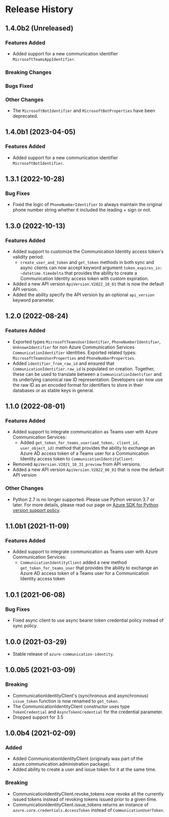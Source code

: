 # Release History

## 1.4.0b2 (Unreleased)

### Features Added
- Added support for a new communication identifier `MicrosoftTeamsAppIdentifier`.

### Breaking Changes

### Bugs Fixed

### Other Changes
- The `MicrosoftBotIdentifier` and `MicrosoftBotProperties` have been deprecated.

## 1.4.0b1 (2023-04-05)

### Features Added
- Added support for a new communication identifier `MicrosoftBotIdentifier`.

## 1.3.1 (2022-10-28)

### Bug Fixes

- Fixed the logic of `PhoneNumberIdentifier` to always maintain the original phone number string whether it included the leading + sign or not.

## 1.3.0 (2022-10-13)

### Features Added

- Added support to customize the Communication Identity access token's validity period:
    - `create_user_and_token` and `get_token` methods in both sync and async clients can now accept keyword argument `token_expires_in: ~datetime.timedelta` that provides the ability to create a Communication Identity access token with custom expiration.
- Added a new API version `ApiVersion.V2022_10_01` that is now the default API version.
- Added the ability specify the API version by an optional `api_version` keyword parameter.

## 1.2.0 (2022-08-24)

### Features Added

- Exported types `MicrosoftTeamsUserIdentifier`, `PhoneNumberIdentifier`, `UnknownIdentifier` for non Azure Communication Services `CommunicationIdentifier` identities. Exported related types: `MicrosoftTeamsUserProperties` and `PhoneNumberProperties`.
- Added `identifier_from_raw_id` and ensured that `CommunicationIdentifier.raw_id` is populated on creation. Together, these can be used to translate between a `CommunicationIdentifier` and its underlying canonical raw ID representation. Developers can now use the raw ID as an encoded format for identifiers to store in their databases or as stable keys in general.

## 1.1.0 (2022-08-01)

### Features Added

- Added support to integrate communication as Teams user with Azure Communication Services:
    - Added `get_token_for_teams_user(aad_token, client_id, user_object_id)` method that provides the ability to exchange an Azure AD access token of a Teams user for a Communication Identity access token to `CommunicationIdentityClient`.
- Removed `ApiVersion.V2021_10_31_preview` from API versions.
- Added a new API version `ApiVersion.V2022_06_01` that is now the default API version

### Other Changes
- Python 2.7 is no longer supported. Please use Python version 3.7 or later. For more details, please read our page on [Azure SDK for Python version support policy](https://github.com/Azure/azure-sdk-for-python/wiki/Azure-SDKs-Python-version-support-policy).

## 1.1.0b1 (2021-11-09)

### Features Added

- Added support to integrate communication as Teams user with Azure Communication Services:
  - `CommunicationIdentityClient` added a new method `get_token_for_teams_user` that provides the ability to exchange an Azure AD access token of a Teams user for a Communication Identity access token

## 1.0.1 (2021-06-08)

### Bug Fixes

- Fixed async client to use async bearer token credential policy instead of sync policy.

## 1.0.0 (2021-03-29)

- Stable release of `azure-communication-identity`.

## 1.0.0b5 (2021-03-09)

### Breaking

- CommunicationIdentityClient's (synchronous and asynchronous) `issue_token` function is now renamed to `get_token`.
- The CommunicationIdentityClient constructor uses type `TokenCredential` and `AsyncTokenCredential` for the credential parameter.
- Dropped support for 3.5

## 1.0.0b4 (2021-02-09)

### Added

- Added CommunicationIdentityClient (originally was part of the azure.communication.administration package).
- Added ability to create a user and issue token for it at the same time.

### Breaking

- CommunicationIdentityClient.revoke_tokens now revoke all the currently issued tokens instead of revoking tokens issued prior to a given time.
- CommunicationIdentityClient.issue_tokens returns an instance of `azure.core.credentials.AccessToken` instead of `CommunicationUserToken`.

<!-- LINKS -->

[read_me]: https://github.com/Azure/azure-sdk-for-python/blob/main/sdk/communication/azure-communication-identity/README.md
[documentation]: https://docs.microsoft.com/azure/communication-services/quickstarts/access-tokens?pivots=programming-language-python
